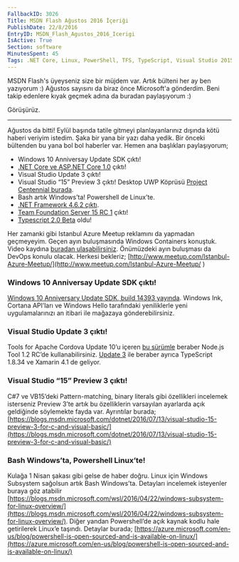 ```yaml
---
FallbackID: 3026
Title: MSDN Flash Ağustos 2016 İçeriği
PublishDate: 22/8/2016
EntryID: MSDN_Flash_Agustos_2016_Icerigi
IsActive: True
Section: software
MinutesSpent: 45
Tags: .NET Core, Linux, PowerShell, TFS, TypeScript, Visual Studio 2015
---
```

MSDN Flash's üyeyseniz size bir müjdem var. Artık bülteni her ay ben yazıyorum :) Ağustos sayısını da biraz önce Microsoft'a gönderdim. Beni takip edenlere kıyak geçmek adına da buradan paylaşıyorum :)

Görüşürüz.

--------

Ağustos da bitti!
Eylül başında tatile gitmeyi planlayanlarınız dışında kötü haberi veriyim istedim. Şaka bir yana bir yazı daha yedik. Bir önceki bültenden bu yana bol bol haberler var. Hemen ana başlıkları paylaşıyorum;  

* Windows 10 Anniversay Update SDK çıktı!   
* [.NET Core ve ASP.NET Core 1.0](https://www.microsoft.com/net/core) çıktı!   
* Visual Studio Update 3 çıktı!    
* Visual Studio “15” Preview 3 çıktı! Desktop UWP Köprüsü [Project Centennial burada](https://developer.microsoft.com/windows/bridges/desktop).    
* Bash artık Windows’ta! Powershell de Linux’te.   
* [.NET Framework 4.6.2 çıktı](https://blogs.msdn.microsoft.com/dotnet/2016/08/02/announcing-net-framework-4-6-2/).     
* [Team Foundation Server 15 RC 1](https://blogs.msdn.microsoft.com/bharry/2016/08/08/tfs-15-rc1-is-available ) çıktı!    
* [Typescript 2.0 Beta](https://blogs.msdn.microsoft.com/typescript/2016/07/11/announcing-typescript-2-0-beta/ ) oldu!     

Her zamanki gibi Istanbul Azure Meetup reklamını da yapmadan geçmeyeyim. Geçen ayın buluşmasında Windows Containers konuştuk. Video kaydına [buradan ulaşabilirsiniz](https://channel9.msdn.com/Blogs/daronyondem/Istanbul-Azure-Meetup-Windows-Containers-Bulumas).  Önümüzdeki ayın buluşması da DevOps konulu olacak. Herkesi bekleriz; [http://www.meetup.com/Istanbul-Azure-Meetup/](http://www.meetup.com/Istanbul-Azure-Meetup/ )

### Windows 10 Anniversay Update SDK çıktı!  

[Windows 10 Anniversary Update SDK, build 14393 yayında](https://aka.ms/iui5zn). Windows Ink, Cortana API’ları ve Windows Hello tarafındaki yeniliklerle yeni uygulamalarınızı an itibari ile mağazaya gönderebilirsiniz. 

### Visual Studio Update 3 çıktı!

Tools for Apache Cordova Update 10’u içeren [bu sürümle](https://www.visualstudio.com/en-us/news/releasenotes/vs2015-update3-vs) beraber Node.js Tool 1.2 RC’de kullanabilirsiniz. [Update 3](http://aka.ms/ntvslatest) ile beraber ayrıca TypeScript 1.8.34 ve Xamarin 4.1 de geliyor. 

### Visual Studio “15” Preview 3 çıktı!
 
C#7 ve VB15’deki Pattern-matching, binary literals gibi özellikleri incelemek isterseniz Preview 3’te artık bu özelliklerin varsayılan ayarlarda açık geldiğinde söylemekte fayda var. Ayrıntılar burada; [https://blogs.msdn.microsoft.com/dotnet/2016/07/13/visual-studio-15-preview-3-for-c-and-visual-basic/](https://blogs.msdn.microsoft.com/dotnet/2016/07/13/visual-studio-15-preview-3-for-c-and-visual-basic/)

### Bash Windows’ta, Powershell Linux’te!

Kulağa 1 Nisan şakası gibi gelse de haber doğru. Linux için Windows Subsystem sağolsun artık Bash Windows’ta. Detayları incelemek isteyenler buraya göz atabilir [https://blogs.msdn.microsoft.com/wsl/2016/04/22/windows-subsystem-for-linux-overview/](https://blogs.msdn.microsoft.com/wsl/2016/04/22/windows-subsystem-for-linux-overview/). Diğer yandan Powershell’de açık kaynak kodlu hale getirilerek Linux’e taşındı. Detaylar burada; [https://azure.microsoft.com/en-us/blog/powershell-is-open-sourced-and-is-available-on-linux/](https://azure.microsoft.com/en-us/blog/powershell-is-open-sourced-and-is-available-on-linux/)
